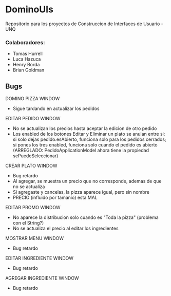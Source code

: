# DominoUIs
Repositorio para los proyectos de Construccion de Interfaces de Usuario - UNQ

### Colaboradores:
- Tomas Hurrell
- Luca Hazuca
- Henry Borda
- Brian Goldman



## Bugs

DOMINO PIZZA WINDOW
- Sigue tardando en actualizar los pedidos

EDITAR PEDIDO WINDOW
- No se actualizan los precios hasta aceptar la edicion de otro pedido
- Los enabled de los botones Editar y Eliminar un plato se anulan entre si: si solo dejas pedido.esAbierto, funciona solo para los  pedidos cerrados; si pones los tres enabled, funciona solo cuando el pedido es abierto (ARREGLADO: PedidoApplicationModel ahora tiene la propiedad sePuedeSeleccionar)

CREAR PLATO WINDOW
- Bug retardo
- Al agregar, se muestra un precio que no corresponde, ademas de que no se actualiza
- Si agregaste y cancelas, la pizza aparece igual, pero sin nombre
- PRECIO (influido por tamanio) esta MAL

EDITAR PROMO WINDOW
- No aparece la distribucion solo cuando es "Toda la pizza" (problema con el String?)
- No se actualiza el precio al editar los ingredientes

MOSTRAR MENU WINDOW
- Bug retardo

EDITAR INGREDIENTE WINDOW
- Bug retardo

AGREGAR INGREDIENTE WINDOW
- Bug retardo
